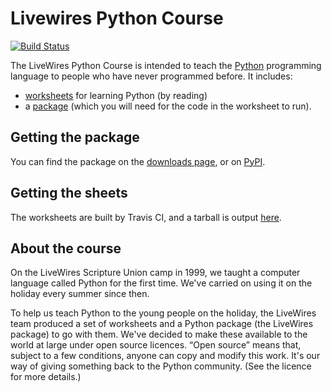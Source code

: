 # Livewires Python Course #

[![Build Status](https://travis-ci.org/livewires/python.svg?branch=master)](https://travis-ci.org/livewires/python)

The LiveWires Python Course is intended to teach the [Python](http://www.python.org/) programming language to people who have never programmed before. It includes:

* [worksheets](sheets/) for learning Python (by reading)
* a [package](module/) (which you will need for the code in the worksheet to run).

## Getting the package ##

You can find the package on the [downloads page](https://github.com/livewires/python/releases), or on [PyPI](https://pypi.python.org/pypi/LiveWires).

## Getting the sheets ##

The worksheets are built by Travis CI, and a tarball is output [here](http://livewires-worksheets.s3.amazonaws.com/index.html).

## About the course ##

On the LiveWires Scripture Union camp in 1999, we taught a computer language called Python for the first time. We've carried on using it on the holiday every summer since then.

To help us teach Python to the young people on the holiday, the LiveWires team produced a set of worksheets and a Python package (the LiveWires package) to go with them. We've decided to make these available to the world at large under open source licences. “Open source” means that, subject to a few conditions, anyone can copy and modify this work. It's our way of giving something back to the Python community. (See the licence for more details.)
